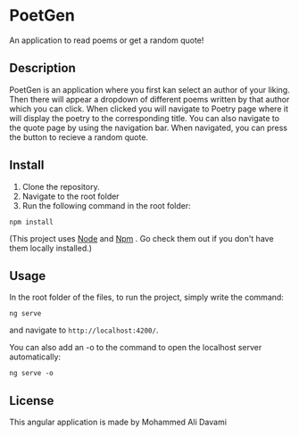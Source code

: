 # PoetGen

An application to read poems or get a random quote!

## Description

PoetGen is an application where you first kan select an author of your liking. Then there will appear a dropdown of different poems written by that author which you can click. When clicked you will navigate to Poetry page where it will display the poetry to the corresponding title. You can also navigate to the quote page by using the navigation bar. When navigated, you can press the button to recieve a random quote. 

## Install

1. Clone the repository.
2. Navigate to the root folder
3. Run the following command in the root folder: 

```
npm install
```

(This project uses <a href="https://nodejs.org/en/">Node</a>  and <a href="https://www.npmjs.com/">Npm</a> . Go check them out if you don't have them locally installed.)

## Usage
In the root folder of the files, to run the project, simply write the command:

```
ng serve
```
and navigate to `http://localhost:4200/`.

You can also add an -o to the command to open the localhost server automatically:

```
ng serve -o
```
## License
This angular application is made by Mohammed Ali Davami
